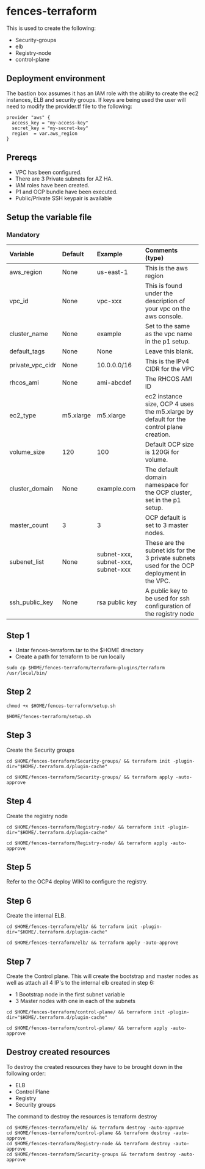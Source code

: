 # fences-terraform

This is used to create the following:
- Security-groups 
- elb
- Registry-node
- control-plane

## Deployment environment 
The bastion box assumes it has an IAM role with the ability to create the ec2 instances, ELB and security groups. If keys are being used the user will need to modify the provider.tf file to the following:

```adil
provider "aws" {
  access_key = "my-access-key"
  secret_key = "my-secret-key"
  region  = var.aws_region
}
```



## Prereqs 
- VPC has been configured. 
- There are 3 Private subnets for AZ HA. 
- IAM roles have been created.
- P1 and OCP bundle have been executed.
- Public/Private SSH keypair is available 
## Setup the variable file 
### Mandatory
| Variable   | Default | Example | Comments (type)  |
| :---       | :---    | :---    | :---             |
| aws_region | None | us-east-1 | This is the aws region |
| vpc_id | None | vpc-xxx | This is found under the description of your vpc on the aws console. |
| cluster_name | None | example | Set to the same as the vpc name in the p1 setup. | 
| default_tags | None | None | Leave this blank. |
| private_vpc_cidr | None | 10.0.0.0/16 | This is the IPv4 CIDR for the VPC |
| rhcos_ami | None | ami-abcdef | The RHCOS AMI ID |
| ec2_type | m5.xlarge | m5.xlarge | ec2 instance size, OCP 4 uses the m5.xlarge by default for the control plane creation. | 
| volume_size | 120 | 100 | Default OCP size is 120Gi for volume. |
| cluster_domain | None | example.com | The default domain namespace for the OCP cluster, set in the p1 setup. |
| master_count | 3 | 3| OCP default is set to 3 master nodes. |
|subenet_list | None | subnet-xxx, subnet-xxx, subnet-xxx | These are the subnet ids for the 3 private subnets used for the OCP deployment in the VPC. |
|ssh_public_key | None | rsa public key | A public key to be used for ssh configuration of the registry node |

## Step 1
- Untar fences-terraform.tar to the $HOME directory 
- Create a path for terraform to be run locally
```aidl
sudo cp $HOME/fences-terraform/terraform-plugins/terraform /usr/local/bin/
```

## Step 2 
```aidl
chmod +x $HOME/fences-terraform/setup.sh

$HOME/fences-terraform/setup.sh
```

## Step 3 
Create the Security groups
```aidl
cd $HOME/fences-terraform/Security-groups/ && terraform init -plugin-dir="$HOME/.terraform.d/plugin-cache"

cd $HOME/fences-terraform/Security-groups/ && terraform apply -auto-approve 

```
## Step 4 
Create the registry node 
```aidl
cd $HOME/fences-terraform/Registry-node/ && terraform init -plugin-dir="$HOME/.terraform.d/plugin-cache"

cd $HOME/fences-terraform/Registry-node/ && terraform apply -auto-approve 
```

## Step 5
Refer to the OCP4 deploy WIKI to configure the registry. 

## Step 6 
Create the internal ELB. 
```aidl
cd $HOME/fences-terraform/elb/ && terraform init -plugin-dir="$HOME/.terraform.d/plugin-cache"

cd $HOME/fences-terraform/elb/ && terraform apply -auto-approve 
```

## Step 7
Create the Control plane. This will create the bootstrap and master nodes as well as attach all 4 IP's to the internal elb created in step 6:
- 1 Bootstrap node in the first subnet variable
- 3 Master nodes with one in each of the subnets
```aidl
cd $HOME/fences-terraform/control-plane/ && terraform init -plugin-dir="$HOME/.terraform.d/plugin-cache"

cd $HOME/fences-terraform/control-plane/ && terraform apply -auto-approve 
```

## Destroy created resources 
To destroy the created resources they have to be brought down in the following order:
- ELB 
- Control Plane
- Registry
- Security groups

The command to destroy the resources is terraform destroy
```aidl
cd $HOME/fences-terraform/elb/ && terraform destroy -auto-approve
cd $HOME/fences-terraform/control-plane && terraform destroy -auto-approve
cd $HOME/fences-terraform/Registry-node && terraform destroy -auto-approve
cd $HOME/fences-terraform/Security-groups && terraform destroy -auto-approve
```

